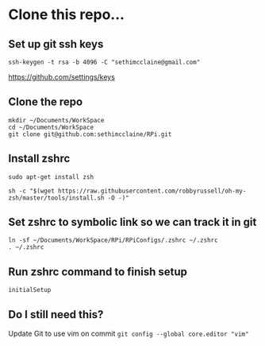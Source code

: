 # Clone this repo...
## Set up git ssh keys
```
ssh-keygen -t rsa -b 4096 -C "sethimcclaine@gmail.com"
```

https://github.com/settings/keys

## Clone the repo
```
mkdir ~/Documents/WorkSpace
cd ~/Documents/WorkSpace
git clone git@github.com:sethimcclaine/RPi.git
```

## Install zshrc
```
sudo apt-get install zsh
```
```
sh -c "$(wget https://raw.githubusercontent.com/robbyrussell/oh-my-zsh/master/tools/install.sh -O -)"
```

## Set zshrc to symbolic link so we can track it in git
```
ln -sf ~/Documents/WorkSpace/RPi/RPiConfigs/.zshrc ~/.zshrc
. ~/.zshrc
```

## Run zshrc command to finish setup
```
initialSetup
```

## Do I still need this?
Update Git to use vim on commit
  `git config --global core.editor "vim"`
